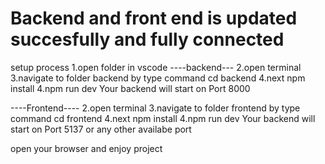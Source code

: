 # Backend and front end is updated succesfully and fully connected 

setup process
1.open folder in vscode
----backend---
2.open terminal
3.navigate to folder backend by type command cd backend
4.next npm install
4.npm run dev
Your backend will start on Port 8000

----Frontend----
2.open terminal
3.navigate to folder frontend by type command cd frontend
4.next npm install
4.npm run dev
Your backend will start on Port 5137 or any other availabe port

open your browser and enjoy project
